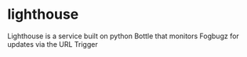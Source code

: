 lighthouse
==========

Lighthouse is a service built on python Bottle that monitors Fogbugz for updates via the URL Trigger 